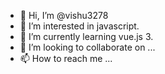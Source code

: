 - 👋 Hi, I’m @vishu3278
- 👀 I’m interested in javascript.
- 🌱 I’m currently learning vue.js 3.
- 💞️ I’m looking to collaborate on ...
- 📫 How to reach me ...

<!---
vishu3278/vishu3278 is a ✨ special ✨ repository because its `README.md` (this file) appears on your GitHub profile.
You can click the Preview link to take a look at your changes.
--->
